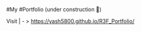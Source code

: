 #My #Portfolio (under construction 🚧)

Visit |
       - > https://yash5800.github.io/R3F_Portfolio/
